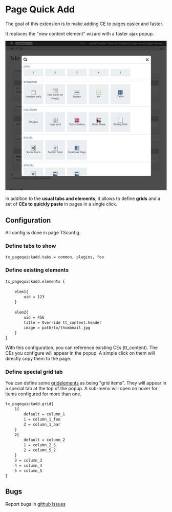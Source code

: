 # Page Quick Add


The goal of this extension is to make adding CE to pages easier and faster.

It replaces the "new content element" wizard with a faster ajax popup.

![screenshot of ajax popup](https://raw.githubusercontent.com/lipsumar/typo3_page_quick_add/master/Documentation/screenshot_1.1.png)

In addition to the **usual tabs and elements**, it allows to define **grids** and a set of **CEs to quickly paste** in pages in a single click.



## Configuration

All config is done in page TSconfig.

### Define tabs to show

```typoscript
tx_pagequickadd.tabs = common, plugins, foo
```

### Define existing elements

```typoscript
tx_pagequickadd.elements {

	elem1{
		uid = 123
	}

	elem2{
		uid = 456
		title = Override tt_content.header
		image = path/to/thumbnail.jpg
	}
}
```
With this configuration, you can reference existing CEs (tt_content). The CEs you configure will appear in the popup. A simple click on them will directly copy them to the page.

### Define special grid tab

You can define some [gridelements](https://typo3.org/extensions/repository/view/gridelements) as being "grid items". They will appear in a special tab at the top of the popup. A sub-menu will open on hover for items configured for more than one.

```typoscript
tx_pagequickadd.grid{
	1{
		default = column_1
		1 = column_1_foo
		2 = column_1_bar
	}
	2{
		default = column_2
		1 = column_2_5
		2 = column_5_2
	}
	3 = column_3
	4 = column_4
	5 = column_5
}
```


## Bugs

Report bugs in [github issues](https://github.com/lipsumar/typo3_page_quick_add/issues)

